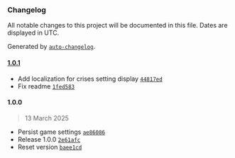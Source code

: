 ### Changelog

All notable changes to this project will be documented in this file. Dates are displayed in UTC.

Generated by [`auto-changelog`](https://github.com/CookPete/auto-changelog).

#### [1.0.1](https://github.com/tpadjen/civ-vii-sticky-game-settings/compare/1.0.0...1.0.1)

- Add localization for crises setting display [`44817ed`](https://github.com/tpadjen/civ-vii-sticky-game-settings/commit/44817ed94c90c1ad1ed5c3000e0418604b753f88)
- Fix readme [`1fed583`](https://github.com/tpadjen/civ-vii-sticky-game-settings/commit/1fed583ee375a2adb3188490ed54055b45634302)

#### 1.0.0

> 13 March 2025

- Persist game settings [`ae86086`](https://github.com/tpadjen/civ-vii-sticky-game-settings/commit/ae860864d05675aea3db3f5a688453e154105c0d)
- Release 1.0.0 [`2e61afc`](https://github.com/tpadjen/civ-vii-sticky-game-settings/commit/2e61afc02c9a78e8f2660caf58c59a27d0108556)
- Reset version [`baee1cd`](https://github.com/tpadjen/civ-vii-sticky-game-settings/commit/baee1cda274e4d83751a34945f1a7f5694bc8fb8)
